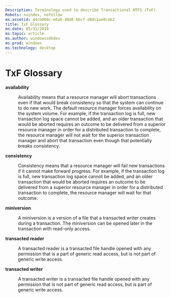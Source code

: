 ```yaml
---
Description: Terminology used to describe Transactional NTFS (TxF).
Robots: noindex, nofollow
ms.assetid: 44cb060c-e6a6-48d6-bbcf-d8dc1ae8ceb2
title: TxF Glossary
ms.date: 05/31/2018
ms.topic: article
ms.author: windowssdkdev
ms.prod: windows
ms.technology: desktop
---
```


# TxF Glossary

<dl> <dt>

<span id="fs.availability"></span><span id="FS.AVAILABILITY"></span>**availability**
</dt> <dd>

Availability means that a resource manager will abort transactions even if that would break consistency so that the system can continue to do new work. The default resource manager forces availability on the system volume. For example, if the transaction log is full, new transaction log space cannot be added, and an older transaction that would be aborted requires an outcome to be delivered from a superior resource manager in order for a distributed transaction to complete, the resource manager will not wait for the superior transaction manager and abort that transaction even though that potentially breaks consistency.

</dd> <dt>

<span id="fs.consistency"></span><span id="FS.CONSISTENCY"></span>**consistency**
</dt> <dd>

Consistency means that a resource manager will fail new transactions if it cannot make forward progress. For example, if the transaction log is full, new transaction log space cannot be added, and an older transaction that would be aborted requires an outcome to be delivered from a superior resource manager in order for a distributed transaction to complete, the resource manager will wait for that outcome.

</dd> <dt>

<span id="fs.miniversion"></span><span id="FS.MINIVERSION"></span>**miniversion**
</dt> <dd>

A miniversion is a version of a file that a transacted writer creates during a transaction. The miniversion can be opened later in the transaction with read-only access.

</dd> <dt>

<span id="fs.transacted_reader"></span><span id="FS.TRANSACTED_READER"></span>**transacted reader**
</dt> <dd>

A transacted reader is a transacted file handle opened with any permission that is a part of generic read access, but is not part of generic write access.

</dd> <dt>

<span id="fs.transacted_writer"></span><span id="FS.TRANSACTED_WRITER"></span>**transacted writer**
</dt> <dd>

A transacted writer is a transacted file handle opened with any permission that is not part of generic read access, but is part of generic write access.

</dd> </dl>

 

 



